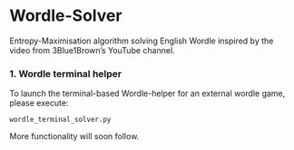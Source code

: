 # Wordle-Solver

Entropy-Maximisation algorithm solving English Wordle inspired by the video from 3Blue1Brown’s YouTube channel.

### 1. Wordle terminal helper
To launch the terminal-based Wordle-helper for an external wordle game, please execute:
```
wordle_terminal_solver.py
```

More functionality will soon follow. 
